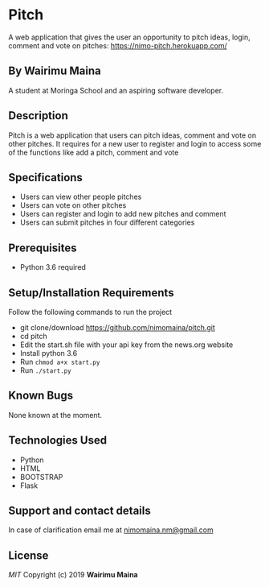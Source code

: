 # Pitch
A web application that gives the user an opportunity to pitch ideas, login, comment and vote on pitches:
https://nimo-pitch.herokuapp.com/
## By Wairimu Maina
A student at Moringa School and an aspiring software developer.

## Description
Pitch is a web application that users can pitch ideas, comment and vote on other pitches. It requires for a new user to register and login to access some of the functions like add a pitch, comment and vote

## Specifications
* Users can view other people pitches
* Users can vote on other pitches
* Users can register and login to add new pitches and comment
* Users can submit pitches in four different categories

## Prerequisites
* Python 3.6 required

## Setup/Installation Requirements
Follow the following commands to run the project
* git clone/download https://github.com/nimomaina/pitch.git
* cd pitch
* Edit the start.sh file with your api key from the news.org website
* Install python 3.6
* Run ```chmod a+x start.py```
* Run ```./start.py```


## Known Bugs
None known at the moment.

## Technologies Used
* Python
* HTML
* BOOTSTRAP
* Flask

## Support and contact details
In case of clarification email me at nimomaina.nm@gmail.com

## License
*MIT*
Copyright (c) 2019 **Wairimu Maina**
